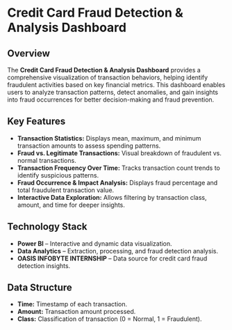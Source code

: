 # **Credit Card Fraud Detection & Analysis Dashboard**  

## **Overview**  
The **Credit Card Fraud Detection & Analysis Dashboard** provides a comprehensive visualization of transaction behaviors, helping identify fraudulent activities based on key financial metrics. This dashboard enables users to analyze transaction patterns, detect anomalies, and gain insights into fraud occurrences for better decision-making and fraud prevention.  

## **Key Features**  
- **Transaction Statistics:** Displays mean, maximum, and minimum transaction amounts to assess spending patterns.  
- **Fraud vs. Legitimate Transactions:** Visual breakdown of fraudulent vs. normal transactions.  
- **Transaction Frequency Over Time:** Tracks transaction count trends to identify suspicious patterns.  
- **Fraud Occurrence & Impact Analysis:** Displays fraud percentage and total fraudulent transaction value.  
- **Interactive Data Exploration:** Allows filtering by transaction class, amount, and time for deeper insights.  

## **Technology Stack**  
- **Power BI** – Interactive and dynamic data visualization.  
- **Data Analytics** – Extraction, processing, and fraud detection analysis.  
- **OASIS INFOBYTE INTERNSHIP** – Data source for credit card fraud detection insights.  

## **Data Structure**  
- **Time:** Timestamp of each transaction.  
- **Amount:** Transaction amount processed.  
- **Class:** Classification of transaction (0 = Normal, 1 = Fraudulent).  

